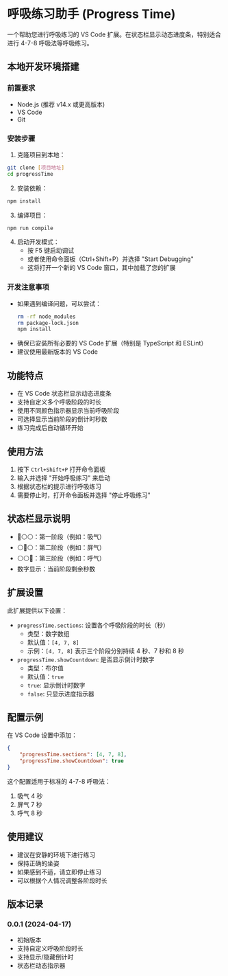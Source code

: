 # 呼吸练习助手 (Progress Time)

一个帮助您进行呼吸练习的 VS Code 扩展。在状态栏显示动态进度条，特别适合进行 4-7-8 呼吸法等呼吸练习。

## 本地开发环境搭建

### 前置要求
- Node.js (推荐 v14.x 或更高版本)
- VS Code
- Git

### 安装步骤

1. 克隆项目到本地：
```bash
git clone [项目地址]
cd progressTime
```

2. 安装依赖：
```bash
npm install
```

3. 编译项目：
```bash
npm run compile
```

4. 启动开发模式：
   - 按 F5 键启动调试
   - 或者使用命令面板（Ctrl+Shift+P）并选择 "Start Debugging"
   - 这将打开一个新的 VS Code 窗口，其中加载了您的扩展

### 开发注意事项
- 如果遇到编译问题，可以尝试：
  ```bash
  rm -rf node_modules
  rm package-lock.json
  npm install
  ```
- 确保已安装所有必要的 VS Code 扩展（特别是 TypeScript 和 ESLint）
- 建议使用最新版本的 VS Code

## 功能特点

- 在 VS Code 状态栏显示动态进度条
- 支持自定义多个呼吸阶段的时长
- 使用不同颜色指示器显示当前呼吸阶段
- 可选择显示当前阶段的倒计时秒数
- 练习完成后自动循环开始

## 使用方法

1. 按下 `Ctrl+Shift+P` 打开命令面板
2. 输入并选择 "开始呼吸练习" 来启动
3. 根据状态栏的提示进行呼吸练习
4. 需要停止时，打开命令面板并选择 "停止呼吸练习"

## 状态栏显示说明

- 🔵⚪⚪：第一阶段（例如：吸气）
- ⚪🔵⚪：第二阶段（例如：屏气）
- ⚪⚪🔵：第三阶段（例如：呼气）
- 数字显示：当前阶段剩余秒数

## 扩展设置

此扩展提供以下设置：

* `progressTime.sections`: 设置各个呼吸阶段的时长（秒）
  * 类型：数字数组
  * 默认值：`[4, 7, 8]`
  * 示例：`[4, 7, 8]` 表示三个阶段分别持续 4 秒、7 秒和 8 秒
* `progressTime.showCountdown`: 是否显示倒计时数字
  * 类型：布尔值
  * 默认值：`true`
  * `true`: 显示倒计时数字
  * `false`: 只显示进度指示器

## 配置示例

在 VS Code 设置中添加：

```json
{
    "progressTime.sections": [4, 7, 8],
    "progressTime.showCountdown": true
}
```

这个配置适用于标准的 4-7-8 呼吸法：
1. 吸气 4 秒
2. 屏气 7 秒
3. 呼气 8 秒

## 使用建议

- 建议在安静的环境下进行练习
- 保持正确的坐姿
- 如果感到不适，请立即停止练习
- 可以根据个人情况调整各阶段时长

## 版本记录

### 0.0.1 (2024-04-17)
- 初始版本
- 支持自定义呼吸阶段时长
- 支持显示/隐藏倒计时
- 状态栏动态指示器